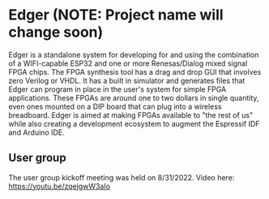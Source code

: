 # Edger (NOTE: Project name will change soon)
Edger is a standalone system for developing for and using the combination of a WIFI-capable ESP32 and one or more Renesas/Dialog mixed signal FPGA chips. The FPGA synthesis tool has a drag and drop GUI that involves zero Verilog or VHDL. It has a built in simulator and generates files that Edger can program in place in the user's system for simple FPGA applications. These FPGAs are around one to two dollars in single quantity, even ones mounted on a DIP board that can plug into a wireless breadboard. Edger is aimed at making FPGAs available to "the rest of us" while also creating a development ecosystem to augment the Espressif IDF and Arduino IDE.

## User group
The user group kickoff meeting was held on 8/31/2022. Video here: https://youtu.be/zqejgwW3aIo
